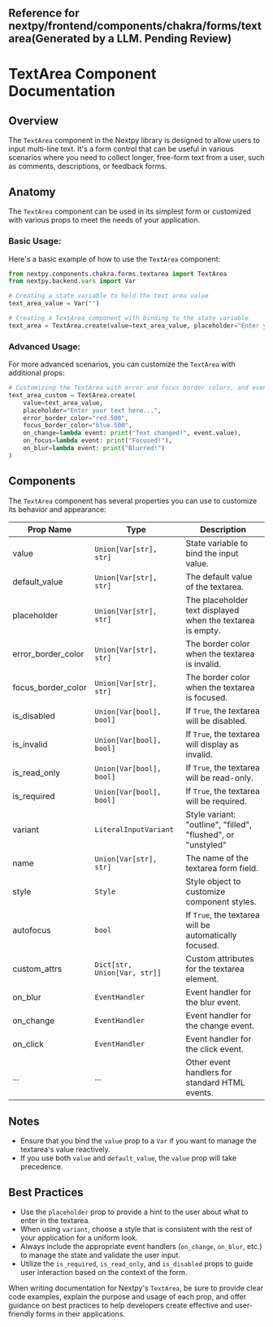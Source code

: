 ##  Reference for nextpy/frontend/components/chakra/forms/textarea(Generated by a LLM. Pending Review)

# TextArea Component Documentation

## Overview

The `TextArea` component in the Nextpy library is designed to allow users to input multi-line text. It's a form control that can be useful in various scenarios where you need to collect longer, free-form text from a user, such as comments, descriptions, or feedback forms.

## Anatomy

The `TextArea` component can be used in its simplest form or customized with various props to meet the needs of your application.

### Basic Usage:

Here's a basic example of how to use the `TextArea` component:

```python
from nextpy.components.chakra.forms.textarea import TextArea
from nextpy.backend.vars import Var

# Creating a state variable to hold the text area value
text_area_value = Var("")

# Creating a TextArea component with binding to the state variable
text_area = TextArea.create(value=text_area_value, placeholder="Enter your text here...")
```

### Advanced Usage:

For more advanced scenarios, you can customize the `TextArea` with additional props:

```python
# Customizing the TextArea with error and focus border colors, and event handlers
text_area_custom = TextArea.create(
    value=text_area_value,
    placeholder="Enter your text here...",
    error_border_color="red.500",
    focus_border_color="blue.500",
    on_change=lambda event: print("Text changed!", event.value),
    on_focus=lambda event: print("Focused!"),
    on_blur=lambda event: print("Blurred!")
)
```

## Components

The `TextArea` component has several properties you can use to customize its behavior and appearance:

| Prop Name           | Type                      | Description                                                  |
|---------------------|---------------------------|--------------------------------------------------------------|
| value               | `Union[Var[str], str]`    | State variable to bind the input value.                      |
| default_value       | `Union[Var[str], str]`    | The default value of the textarea.                           |
| placeholder         | `Union[Var[str], str]`    | The placeholder text displayed when the textarea is empty.   |
| error_border_color  | `Union[Var[str], str]`    | The border color when the textarea is invalid.               |
| focus_border_color  | `Union[Var[str], str]`    | The border color when the textarea is focused.               |
| is_disabled         | `Union[Var[bool], bool]`  | If `True`, the textarea will be disabled.                    |
| is_invalid          | `Union[Var[bool], bool]`  | If `True`, the textarea will display as invalid.             |
| is_read_only        | `Union[Var[bool], bool]`  | If `True`, the textarea will be read-only.                   |
| is_required         | `Union[Var[bool], bool]`  | If `True`, the textarea will be required.                    |
| variant             | `LiteralInputVariant`     | Style variant: "outline", "filled", "flushed", or "unstyled" |
| name                | `Union[Var[str], str]`    | The name of the textarea form field.                         |
| style               | `Style`                   | Style object to customize component styles.                  |
| autofocus           | `bool`                    | If `True`, the textarea will be automatically focused.       |
| custom_attrs        | `Dict[str, Union[Var, str]]` | Custom attributes for the textarea element.             |
| on_blur             | `EventHandler`            | Event handler for the blur event.                            |
| on_change           | `EventHandler`            | Event handler for the change event.                          |
| on_click            | `EventHandler`            | Event handler for the click event.                           |
| ...                 | ...                       | Other event handlers for standard HTML events.               |

## Notes

- Ensure that you bind the `value` prop to a `Var` if you want to manage the textarea's value reactively.
- If you use both `value` and `default_value`, the `value` prop will take precedence.

## Best Practices

- Use the `placeholder` prop to provide a hint to the user about what to enter in the textarea.
- When using `variant`, choose a style that is consistent with the rest of your application for a uniform look.
- Always include the appropriate event handlers (`on_change`, `on_blur`, etc.) to manage the state and validate the user input.
- Utilize the `is_required`, `is_read_only`, and `is_disabled` props to guide user interaction based on the context of the form.

When writing documentation for Nextpy's `TextArea`, be sure to provide clear code examples, explain the purpose and usage of each prop, and offer guidance on best practices to help developers create effective and user-friendly forms in their applications.